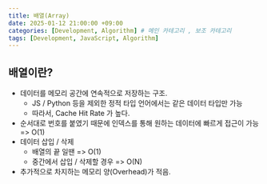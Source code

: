 ```yaml
---
title: 배열(Array)
date: 2025-01-12 21:00:00 +09:00
categories: [Development, Algorithm] # 메인 카테고리 , 보조 카테고리
tags: [Development, JavaScript, Algorithm]
---
```


## 배열이란?

- 데이터를 메모리 공간에 연속적으로 저장하는 구조.
  - JS / Python 등을 제외한 정적 타입 언어에서는 같은 데이터 타입만 가능
  - 따라서, Cache Hit Rate 가 높다.
- 순서대로 번호를 붙였기 때문에 인덱스를 통해 원하는 데이터에 빠르게 접근이 가능 => O(1)
- 데이터 삽입 / 삭제
  - 배열의 끝 일땐 => O(1)
  - 중간에서 삽입 / 삭제할 경우 => O(N)
- 추가적으로 차지하는 메모리 양(Overhead)가 적음.
